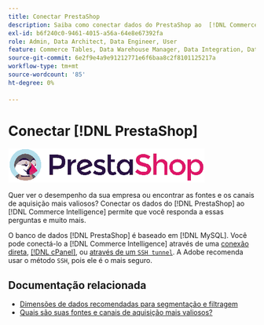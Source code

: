 ```yaml
---
title: Conectar PrestaShop
description: Saiba como conectar dados do PrestaShop ao  [!DNL Commerce Intelligence].
exl-id: b6f240c0-9461-4015-a56a-64e8e67392fa
role: Admin, Data Architect, Data Engineer, User
feature: Commerce Tables, Data Warehouse Manager, Data Integration, Data Import/Export
source-git-commit: 6e2f9e4a9e91212771e6f6baa8c2f8101125217a
workflow-type: tm+mt
source-wordcount: '85'
ht-degree: 0%

---
```


# Conectar [!DNL PrestaShop]

![](../../../assets/Prestashop-logo.png)

Quer ver o desempenho da sua empresa ou encontrar as fontes e os canais de aquisição mais valiosos? Conectar os dados do [!DNL PrestaShop] ao [!DNL Commerce Intelligence] permite que você responda a essas perguntas e muito mais.

O banco de dados [!DNL PrestaShop] é baseado em [!DNL MySQL]. Você pode conectá-lo a [!DNL Commerce Intelligence] através de uma [conexão direta](../integrations/mysql-via-a-direct-connection.md), [[!DNL cPanel]](../integrations/mysql-via-cpanel.md), ou [através de um `SSH tunnel`](../integrations/mysql-via-ssh-tunnel.md). A Adobe recomenda usar o método `SSH`, pois ele é o mais seguro.

## Documentação relacionada

* [Dimensões de dados recomendadas para segmentação e filtragem](../../../best-practices/segment-filter.md)
* [Quais são suas fontes e canais de aquisição mais valiosos?](../../analysis/most-value-source-channel.md)
